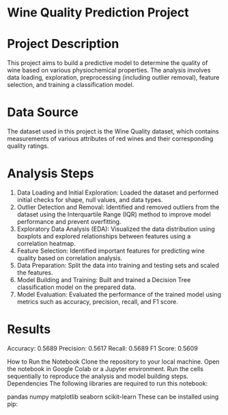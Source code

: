 # Wine Quality Prediction Project
# Project Description
This project aims to build a predictive model to determine the quality of wine based on various physiochemical properties. The analysis involves data loading, exploration, preprocessing (including outlier removal), feature selection, and training a classification model.

# Data Source
The dataset used in this project is the Wine Quality dataset, which contains measurements of various attributes of red wines and their corresponding quality ratings.

# Analysis Steps
<ol>
  <li>Data Loading and Initial Exploration: Loaded the dataset and performed initial checks for shape, null values, and data types.</li>
  <li>Outlier Detection and Removal: Identified and removed outliers from the dataset using the Interquartile Range (IQR) method to improve model performance and prevent overfitting.</li>
  <li>Exploratory Data Analysis (EDA): Visualized the data distribution using boxplots and explored relationships between features using a correlation heatmap.</li>
  <li>Feature Selection: Identified important features for predicting wine quality based on correlation analysis.</li>
  <li>Data Preparation: Split the data into training and testing sets and scaled the features.</li>
  <li>Model Building and Training: Built and trained a Decision Tree classification model on the prepared data.</li>
  <li>Model Evaluation: Evaluated the performance of the trained model using metrics such as accuracy, precision, recall, and F1 score.</li>
</ol>

# Results
Accuracy: 0.5689
Precision: 0.5617
Recall: 0.5689
F1 Score: 0.5609


How to Run the Notebook
Clone the repository to your local machine.
Open the notebook in Google Colab or a Jupyter environment.
Run the cells sequentially to reproduce the analysis and model building steps.
Dependencies
The following libraries are required to run this notebook:

pandas
numpy
matplotlib
seaborn
scikit-learn
These can be installed using pip:
